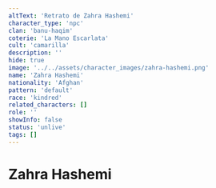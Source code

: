 ```yaml
---
altText: 'Retrato de Zahra Hashemi'
character_type: 'npc'
clan: 'banu-haqim'
coterie: 'La Mano Escarlata'
cult: 'camarilla'
description: ''
hide: true
image: '../../assets/character_images/zahra-hashemi.png'
name: 'Zahra Hashemi'
nationality: 'Afghan'
pattern: 'default'
race: 'kindred'
related_characters: []
role: ''
showInfo: false
status: 'unlive'
tags: []
---
```


# Zahra Hashemi
